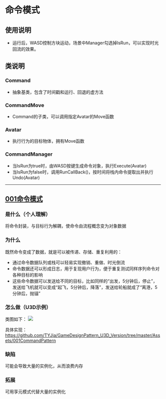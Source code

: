 # 命令模式

## 使用说明
* 运行后，WASD控制方块运动，场景中Manager勾选掉IsRun，可以实现时光回流的效果。

## 类说明

### Command
* 抽象基类，包含了时间戳和运行、回退的虚方法

### CommandMove
* Command的子类，可以调用指定Avatar的Move函数

### Avatar
* 执行行为的目标物体，拥有Move函数

### CommandManager
* 当IsRun为true时，由WASD按键生成命令对象，执行Execute(Avatar)
* 当IsRun为false时，调用RunCallBack()，按时间将栈内命令提取出并执行Undo(Avatar)

-----

## [001命令模式](https://gpp.tkchu.me/command.html)

### 是什么（个人理解）

将命令封装，与目标行为解耦，使命令由流程概念变为对象数据

### 为什么

既然命令变成了数据，就是可以被传递、存储、重复利用的：

- 通过命令数据队列或栈可以轻易实现撤销、重做、时光倒流
- 命令数据还可以形成日志，用于复现用户行为，便于重复测试同样序列命令对各种目标的影响
- 这些命令数据可以发送给不同的目标，比如同样的“出发，5分钟后，停止”，发送给飞机就可以变成“起飞，5分钟后，降落”，发送给轮船就成了“离港，5分钟后，抛锚”

### 怎么做（U3D示例）

类图如下：
![](https://github.com/TYJia/GameDesignPattern_U3D_Version/blob/master/Assets/001CommandPattern/UML/001CommandPattern.png)

具体实现：[](https://github.com/TYJia/GameDesignPattern_U3D_Version/tree/master/Assets/001CommandPattern)https://github.com/TYJia/GameDesignPattern_U3D_Version/tree/master/Assets/001CommandPattern 

### 缺陷

可能会导致大量的实例化，从而浪费内存

### 拓展

可用享元模式代替大量的实例化
